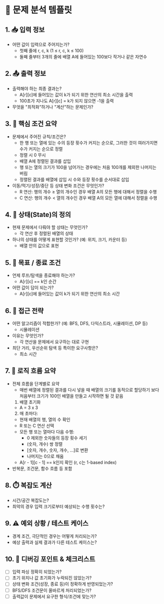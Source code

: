 # 🧠 문제 분석 템플릿


## 1. 📥 입력 정보

- 어떤 값이 입력으로 주어지는가?
  - 첫째 줄에 r, c, k (1 ≤ r, c, k ≤ 100)
  - 둘째 줄부터 3개의 줄에 배열 A에 들어있는 100보다 작거나 같은 자연수


## 2. 📤 출력 정보

- 출력해야 하는 최종 결과는?
  - A[r][c]에 들어있는 값이 k가 되기 위한 연산의 최소 시간을 출력
  - 100초가 지나도 A[r][c] = k가 되지 않으면 -1을 출력
- 무엇을 "최적화"하거나 "계산"하는 문제인가?


## 3. 📌 핵심 조건 요약

- 문제에서 주어진 규칙/조건은?
  - 한 행 또는 열에 있는 수의 등장 횟수가 커지는 순으로, 그러한 것이 여러가지면 수가 커지는 순으로 정렬
  - 정렬 시 0 무시
  - 배열 A에 정렬된 결과를 삽입
  - 행 또는 열의 크기가 100을 넘어가는 경우에는 처음 100개를 제외한 나머지는 버림
  - 정렬된 결과를 배열에 삽입 시 수와 등장 횟수를 순서대로 삽입
- 이동/먹기/성장/중단 등 상태 변화 조건은 무엇인가?
  - R 연산: 행의 개수 ≥ 열의 개수인 경우 배열 A의 모든 행에 대해서 정렬을 수행
  - C 연산: 행의 개수 < 열의 개수인 경우 배열 A의 모든 열에 대해서 정렬을 수행


## 4. 🧾 상태(State)의 정의

- 현재 문제에서 다뤄야 할 상태는 무엇인가?
  - 각 연산 후 정렬된 배열의 상태
- 하나의 상태를 어떻게 표현할 것인가? (예: 위치, 크기, 카운터 등)
  - 배열 안의 값으로 표현


## 5. 🎯 목표 / 종료 조건

- 언제 루프/탐색을 종료해야 하는가?
  - A[r][c] == k인 순간
- 어떤 값이 답이 되는가?
  - A[r][c]에 들어있는 값이 k가 되기 위한 연산의 최소 시간


## 6. 🧠 접근 전략

- 어떤 알고리즘이 적합한가? (예: BFS, DFS, 다익스트라, 시뮬레이션, DP 등)
  - 시뮬레이션
- 이유는 무엇인가?
  - 각 연산을 문제에서 요구하는 대로 구현
- 최단 거리, 우선순위 탐색 등 특이한 요구사항은?
  - 최소 시간


## 7. 🔄 로직 흐름 요약

- 전체 흐름을 단계별로 요약
  - 매번 배열에 정렬된 결과를 다시 넣을 때 배열의 크기를 동적으로 할당하기 보다 처음부터 크기가 100인 배열을 만들고 시작하면 될 것 같음
  1. 배열 초기화
    - A = 3 x 3
  2. 매 초마다:
    - 현재 배열의 행, 열의 수 확인
    - R 또는 C 연산 선택
    - 모든 행 또는 열마다 다음 수행:
      - 0 제외한 숫자들의 등장 횟수 세기
      - (숫자, 개수) 쌍 정렬
      - [숫자, 개수, 숫자, 개수, ...]로 변환
      - 나머지는 0으로 채움
    - A[r - 1][c - 1] == k인지 확인 (r, c는 1-based index)
- 반복문, 조건문, 함수 흐름 등 포함


## 8. ⏱️ 복잡도 계산

- 시간/공간 복잡도는?
- 최악의 경우 입력 크기로부터 예상되는 수행 횟수는?


## 9. ⚠️ 예외 상황 / 테스트 케이스

- 경계 조건, 극단적인 경우는 어떻게 처리되는가?
- 예상 출력과 실제 결과가 다른 테스트 케이스는?


## 10. 🧪 디버깅 포인트 & 체크리스트

- [ ] 입력 파싱 정확히 되었는가?
- [ ] 초기 위치나 값 초기화가 누락되진 않았는가?
- [ ] 상태 변화 조건(성장, 종료 등)이 정확하게 반영되었는가?
- [ ] BFS/DFS 조건문이 올바르게 처리되었는가?
- [ ] 출력값이 문제에서 요구한 형식/조건에 맞는가?
